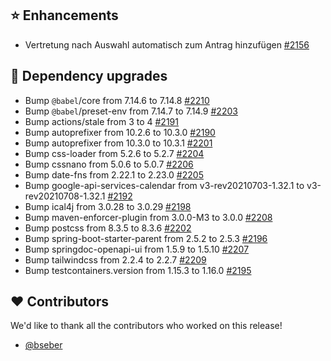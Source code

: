 ## ⭐ Enhancements

- Vertretung nach Auswahl automatisch zum Antrag hinzufügen [#2156](https://github.com/urlaubsverwaltung/urlaubsverwaltung/pull/2156)

## 🔨 Dependency upgrades

- Bump `@babel`/core from 7.14.6 to 7.14.8 [#2210](https://github.com/urlaubsverwaltung/urlaubsverwaltung/pull/2210)
- Bump `@babel`/preset-env from 7.14.7 to 7.14.9 [#2203](https://github.com/urlaubsverwaltung/urlaubsverwaltung/pull/2203)
- Bump actions/stale from 3 to 4 [#2191](https://github.com/urlaubsverwaltung/urlaubsverwaltung/pull/2191)
- Bump autoprefixer from 10.2.6 to 10.3.0 [#2190](https://github.com/urlaubsverwaltung/urlaubsverwaltung/pull/2190)
- Bump autoprefixer from 10.3.0 to 10.3.1 [#2201](https://github.com/urlaubsverwaltung/urlaubsverwaltung/pull/2201)
- Bump css-loader from 5.2.6 to 5.2.7 [#2204](https://github.com/urlaubsverwaltung/urlaubsverwaltung/pull/2204)
- Bump cssnano from 5.0.6 to 5.0.7 [#2206](https://github.com/urlaubsverwaltung/urlaubsverwaltung/pull/2206)
- Bump date-fns from 2.22.1 to 2.23.0 [#2205](https://github.com/urlaubsverwaltung/urlaubsverwaltung/pull/2205)
- Bump google-api-services-calendar from v3-rev20210703-1.32.1 to v3-rev20210708-1.32.1 [#2192](https://github.com/urlaubsverwaltung/urlaubsverwaltung/pull/2192)
- Bump ical4j from 3.0.28 to 3.0.29 [#2198](https://github.com/urlaubsverwaltung/urlaubsverwaltung/pull/2198)
- Bump maven-enforcer-plugin from 3.0.0-M3 to 3.0.0 [#2208](https://github.com/urlaubsverwaltung/urlaubsverwaltung/pull/2208)
- Bump postcss from 8.3.5 to 8.3.6 [#2202](https://github.com/urlaubsverwaltung/urlaubsverwaltung/pull/2202)
- Bump spring-boot-starter-parent from 2.5.2 to 2.5.3 [#2196](https://github.com/urlaubsverwaltung/urlaubsverwaltung/pull/2196)
- Bump springdoc-openapi-ui from 1.5.9 to 1.5.10 [#2207](https://github.com/urlaubsverwaltung/urlaubsverwaltung/pull/2207)
- Bump tailwindcss from 2.2.4 to 2.2.7 [#2209](https://github.com/urlaubsverwaltung/urlaubsverwaltung/pull/2209)
- Bump testcontainers.version from 1.15.3 to 1.16.0 [#2195](https://github.com/urlaubsverwaltung/urlaubsverwaltung/pull/2195)

## ❤️ Contributors

We'd like to thank all the contributors who worked on this release!

- [@bseber](https://github.com/bseber)
